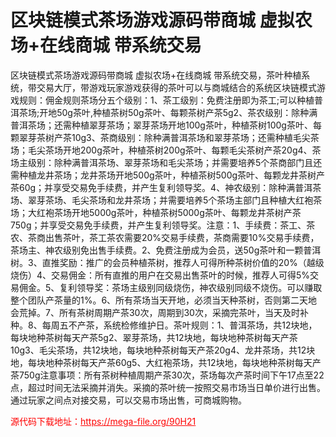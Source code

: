# 区块链模式茶场游戏源码带商城 虚拟农场+在线商城 带系统交易

区块链模式茶场游戏源码带商城 虚拟农场+在线商城 带系统交易，茶叶种植系统，带交易大厅，带游戏玩家游戏获得的茶叶可以与商城结合的系统区块链模式游戏规则：佣金规则茶场分五个级别：1、茶工级别：免费注册即为茶工;可以种植普洱茶场;开地50g茶叶,种植茶树50g茶叶、每颗茶树产茶5g2、茶农级别：除种满普洱茶场；还需种植翠芽茶场；翠芽茶场开地100g茶叶，种植茶树100g茶叶、每颗翠芽茶树产茶10g3、茶商级别：除种满普洱茶场和翠芽茶场；还需种植毛尖茶场；毛尖茶场开地200g茶叶，种植茶树200g茶叶、每颗毛尖茶树产茶20g4、茶场主级别：除种满普洱茶场、翠芽茶场和毛尖茶场；并需要培养5个茶商部门且还需种植龙井茶场；龙井茶场开地500g茶叶，种植茶树500g茶叶、每颗龙井茶树产茶60g；并享受交易免手续费，并产生复利领导奖。4、神农级别：除种满普洱茶场、翠芽茶场、毛尖茶场和龙井茶场；并需要培养5个茶场主部门且种植大红袍茶场；大红袍茶场开地5000g茶叶，种植茶树5000g茶叶、每颗龙井茶树产茶750g；并享受交易免手续费，并产生复利领导奖。注意：1、手续费：茶工、茶农、茶商出售茶叶，茶工茶农需要20%交易手续费，茶商需要10%交易手续费，茶场主、神农级别免出售手续费。2、免费注册成为会员，送50g茶叶和一颗普洱树。3、直推奖励：推广的会员种植茶树，推荐人可得所种茶树价值的20%（越级烧伤）4、交易佣金：所有直推的用户在交易出售茶叶的时候，推荐人可得5%交易佣金。5、复利领导奖：茶场主级别同级烧伤，神农级别同级不烧伤。可以赚取整个团队产茶量的1%。6、所有茶场当天开地，必须当天种茶树，否则第二天地会荒掉。7、所有茶树周期产茶30次，周期到30次，采摘完茶叶，当天及时补种。8、每周五不产茶，系统检修维护日。茶叶规则：1、普洱茶场，共12块地，每块地种茶树每天产茶5g2、翠芽茶场，共12块地，每块地种茶树每天产茶10g3、毛尖茶场，共12块地，每块地种茶树每天产茶20g4、龙井茶场，共12块地，每块地种茶树每天产茶60g5、大红袍茶场，共12块地，每块地种茶树每天产茶750g注意事项：所有茶树种植周期产茶30次，茶场每次产茶时间下午17点至22点，超过时间无法采摘并消失。采摘的茶叶统一按照交易市场当日单价进行出售。通过玩家之间点对接交易，可以交易市场出售，可商城购物。




<p style="color: red;">源代码下载地址：<a href="https://mega-file.org/90H21" style="color: red;">https://mega-file.org/90H21</a></p>